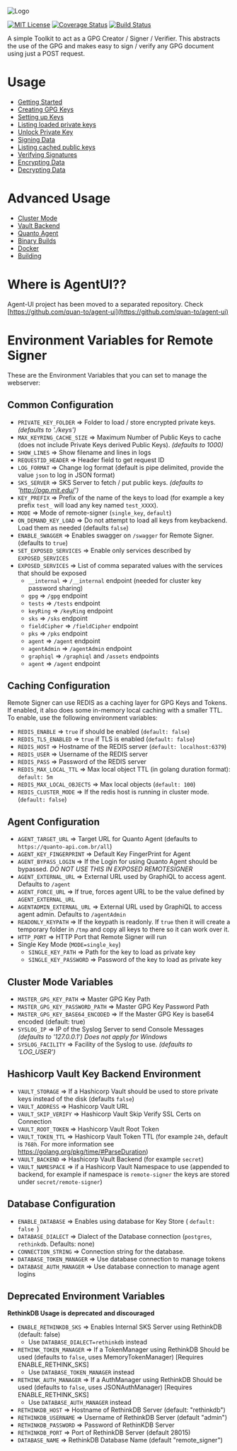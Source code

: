 ![Logo](assets/logo/chevron.png)

[![MIT License](https://img.shields.io/badge/License-MIT-brightgreen.svg)](https://tldrlegal.com/license/mit-license) [![Coverage Status](https://coveralls.io/repos/github/quan-to/chevron/badge.svg?branch=master)](https://coveralls.io/github/quan-to/chevron?branch=master) [![Build Status](https://travis-ci.org/quan-to/chevron.svg?branch=master)](https://travis-ci.org/quan-to/chevron)

A simple Toolkit to act as a GPG Creator / Signer / Verifier. This abstracts the use of the GPG and makes easy to sign / verify any GPG document using just a POST request.

# Usage

* [Getting Started](https://github.com/quan-to/chevron/wiki)
* [Creating GPG Keys](https://github.com/quan-to/chevron/wiki/Creating-GPG-keys)
* [Setting up Keys](https://github.com/quan-to/remote-signer/wiki/SettingUp-keys)
* [Listing loaded private keys](https://github.com/quan-to/chevron/wiki/List-loaded-private-keys)
* [Unlock Private Key](https://github.com/quan-to/remote-signer/wiki/Unlock-private-key)
* [Signing Data](https://github.com/quan-to/remote-signer/wiki/Signing-Data)
* [Listing cached public keys](https://github.com/quan-to/chevron/wiki/List-cached-public-keys)
* [Verifying Signatures](https://github.com/quan-to/remote-signer/wiki/Verifying-Signatures)
* [Encrypting Data](https://github.com/quan-to/remote-signer/wiki/Encrypting-Data)
* [Decrypting Data](https://github.com/quan-to/remote-signer/wiki/Decrypting-Data)

# Advanced Usage

* [Cluster Mode](https://github.com/quan-to/chevron/wiki/Cluster-Mode)
* [Vault Backend](https://github.com/quan-to/chevron/wiki/Hashicorp-Vault-Key-Backend)
* [Quanto Agent](https://github.com/quan-to/chevron/wiki/Quanto-Agent)
* [Binary Builds](https://github.com/quan-to/chevron/wiki/Binary-Builds)
* [Docker](https://github.com/quan-to/chevron/wiki/Docker)
* [Building](https://github.com/quan-to/chevron/wiki/Building)


Where is AgentUI??
==================

Agent-UI project has been moved to a separated repository. Check [https://github.com/quan-to/agent-ui](https://github.com/quan-to/agent-ui)

# Environment Variables for Remote Signer

These are the Environment Variables that you can set to manage the webserver:

## Common Configuration

*   `PRIVATE_KEY_FOLDER` => Folder to load / store encrypted private keys. _(defaults to './keys')_
*   `MAX_KEYRING_CACHE_SIZE` => Maximum Number of Public Keys to cache (does not include Private Keys derived Public Keys). _(defaults to 1000)_
*   `SHOW_LINES` => Show filename and lines in logs
*   `REQUESTID_HEADER` => Header field to get request ID
*   `LOG_FORMAT` => Change log format (default is pipe delimited, provide the value `json` to log in JSON format)
*   `SKS_SERVER` => SKS Server to fetch / put public keys. _(defaults to 'http://pgp.mit.edu/')_
*   `KEY_PREFIX` => Prefix of the name of the keys to load (for example a key prefix `test_` will load any key named `test_XXXX`).
*   `MODE` => Mode of remote-signer (`single_key`, `default`)
*   `ON_DEMAND_KEY_LOAD` => Do not attempt to load all keys from keybackend. Load them as needed (defaults `false`)
*   `ENABLE_SWAGGER` => Enables swagger on `/swagger` for Remote Signer. (defaults to `true`)
*   `SET_EXPOSED_SERVICES` => Enable only services described by `EXPOSED_SERVICES`
*   `EXPOSED_SERVICES` => List of comma separated values with the services that should be exposed
    * `__internal` => `/__internal` endpoint (needed for cluster key password sharing)
    * `gpg` => `/gpg` endpoint
    * `tests` => `/tests` endpoint
    * `keyRing` => `/keyRing` endpoint
    * `sks` => `/sks` endpoint
    * `fieldCipher` => `/fieldCipher` endpoint
    * `pks` => `/pks` endpoint
    * `agent` => `/agent` endpoint
    * `agentAdmin` => `/agentAdmin` endpoint
    * `graphiql` => `/graphiql` and `/assets` endpoints
    * `agent` => `/agent` endpoint

## Caching Configuration

Remote Signer can use REDIS as a caching layer for GPG Keys and Tokens. If enabled, it also does some in-memory local caching with a smaller TTL.
To enable, use the following environment variables:

*   `REDIS_ENABLE` => `true` if should be enabled (`default: false`)
*   `REDIS_TLS_ENABLED` => `true` if TLS is enabled (`default: false`)
*   `REDIS_HOST` => Hostname of the REDIS server (`default: localhost:6379`)
*   `REDIS_USER` => Username of the REDIS server
*   `REDIS_PASS` => Password of the REDIS server
*   `REDIS_MAX_LOCAL_TTL` => Max local object TTL (in golang duration format): `default: 5m`
*   `REDIS_MAX_LOCAL_OBJECTS` => Max local objects (`default: 100`)
*   `REDIS_CLUSTER_MODE` => If the redis host is running in cluster mode. (`default: false`)

## Agent Configuration

*   `AGENT_TARGET_URL` => Target URL for Quanto Agent (defaults to `https://quanto-api.com.br/all`)
*   `AGENT_KEY_FINGERPRINT` => Default Key FingerPrint for Agent
*   `AGENT_BYPASS_LOGIN` => If the Login for using Quanto Agent should be bypassed. *DO NOT USE THIS IN EXPOSED REMOTESIGNER*
*   `AGENT_EXTERNAL_URL` => External URL used by GraphiQL to access agent. Defaults to `/agent`
*   `AGENT_FORCE_URL` => If true, forces agent URL to be the value defined by `AGENT_EXTERNAL_URL`
*   `AGENTADMIN_EXTERNAL_URL` => External URL used by GraphiQL to access agent admin. Defaults to `/agentAdmin`
*   `READONLY_KEYPATH` => If the keypath is readonly. If `true` then it will create a temporary folder in `/tmp` and copy all keys to there so it can work over it. 
*   `HTTP_PORT` => HTTP Port that Remote Signer will run
*   Single Key Mode (`MODE=single_key`)
    * `SINGLE_KEY_PATH` => Path for the key to load as private key
    * `SINGLE_KEY_PASSWORD` => Password of the key to load as private key

## Cluster Mode Variables

*   `MASTER_GPG_KEY_PATH` => Master GPG Key Path
*   `MASTER_GPG_KEY_PASSWORD_PATH` => Master GPG Key Password Path
*   `MASTER_GPG_KEY_BASE64_ENCODED` => If the Master GPG Key is base64 encoded (default: true)
*   `SYSLOG_IP` => IP of the Syslog Server to send Console Messages _(defaults to '127.0.0.1')_ *Does not apply for Windows*
*   `SYSLOG_FACILITY` => Facility of the Syslog to use. _(defaults to 'LOG_USER')_

## Hashicorp Vault Key Backend Environment

*   `VAULT_STORAGE` => If a Hashicorp Vault should be used to store private keys instead of the disk (defaults `false`)
*   `VAULT_ADDRESS` => Hashicorp Vault URL
*   `VAULT_SKIP_VERIFY` => Hashicorp Vault Skip Verify SSL Certs on Connection
*   `VAULT_ROOT_TOKEN` => Hashicorp Vault Root Token
*   `VAULT_TOKEN_TTL` => Hashicorp Vault Token TTL (for example `24h`, default is `768h`. For more information see https://golang.org/pkg/time/#ParseDuration)
*   `VAULT_BACKEND` => Hashicorp Vault Backend (for example `secret`)
*   `VAULT_NAMESPACE` => if a Hashicorp Vault Namespace to use (appended to backend, for example if namespace is `remote-signer` the keys are stored under `secret/remote-signer`)

## Database Configuration

*   `ENABLE_DATABASE` => Enables using database for Key Store ( `default: false `)
*   `DATABASE_DIALECT` => Dialect of the Database connection (`postgres`, `rethinkdb`. Defaults: none)
*   `CONNECTION_STRING` => Connection string for the database.
*   `DATABASE_TOKEN_MANAGER` => Use database connection to manage tokens
*   `DATABASE_AUTH_MANAGER` => Use database connection to manage agent logins

## Deprecated Environment Variables

**RethinkDB Usage is deprecated and discouraged**

*   `ENABLE_RETHINKDB_SKS` => Enables Internal SKS Server using RethinkDB (default: false)
    * Use `DATABASE_DIALECT=rethinkdb` instead
*   `RETHINK_TOKEN_MANAGER` => If a TokenManager using RethinkDB Should be used (defaults to `false`, uses MemoryTokenManager) [Requires ENABLE_RETHINK_SKS]
    * Use `DATABASE_TOKEN_MANAGER` instead
*   `RETHINK_AUTH_MANAGER` => If a AuthManager using RethinkDB Should be used (defaults to `false`, uses JSONAuthManager) [Requires ENABLE_RETHINK_SKS]
    * Use `DATABASE_AUTH_MANAGER` instead
*   `RETHINKDB_HOST` => Hostname of RethinkDB Server (default: "rethinkdb")
*   `RETHINKDB_USERNAME` => Username of RethinkDB Server (default "admin")
*   `RETHINKDB_PASSWORD` => Password of RethinKDB Server
*   `RETHINKDB_PORT` => Port of RethinkDB Server (default 28015)
*   `DATABASE_NAME` => RethinkDB Database Name (default "remote_signer")
